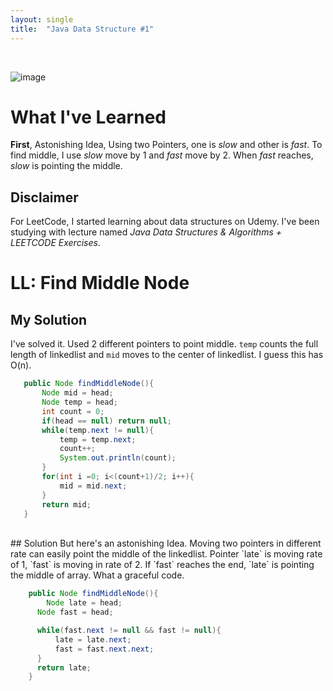 ```yaml
---
layout: single
title:  "Java Data Structure #1"
---
```

<br>

![image](https://github.com/DutchVandaline/DutchVandaline.github.io/assets/142364450/b75c9826-3f3f-44ba-9d85-dc8eb7d3aba1)

# What I've Learned
**First**, Astonishing Idea, Using two Pointers, one is *slow* and other is *fast*. To find middle, I use *slow* move by 1 and *fast* move by 2. When *fast* reaches, *slow* is pointing the middle.


## Disclaimer
 For LeetCode, I started learning about data structures on Udemy. I've been studying with lecture named *Java Data Structures & Algorithms + LEETCODE Exercises*. 

# LL: Find Middle Node

## My Solution
I've solved it. Used 2 different pointers to point middle. `temp` counts the full length of linkedlist and `mid` moves to the center of linkedlist. I guess this has O(n).

 ```java
	public Node findMiddleNode(){
	    Node mid = head;
	    Node temp = head;
	    int count = 0;
	    if(head == null) return null;
	    while(temp.next != null){
	        temp = temp.next;
	        count++;
	        System.out.println(count);
	    }
	    for(int i =0; i<(count+1)/2; i++){
	        mid = mid.next;
	    }
	    return mid;
	}
```
<br>
## Solution
But here's an astonishing Idea. Moving two pointers in different rate can easily point the middle of the linkedlist. Pointer `late` is moving rate of 1, `fast` is moving in rate of 2. If `fast` reaches the end, `late` is pointing the middle of array. What a graceful code.

```java
	public Node findMiddleNode(){
	    Node late = head;
      Node fast = head;

      while(fast.next != null && fast != null){
          late = late.next;
          fast = fast.next.next;
      }
      return late;
	}
```
